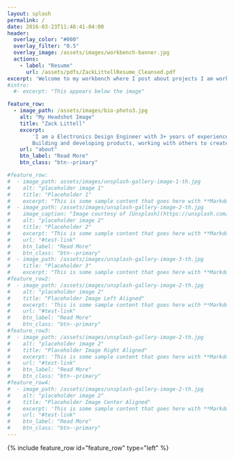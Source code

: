 ```yaml
---
layout: splash
permalink: /
date: 2016-03-23T11:48:41-04:00
header:
  overlay_color: "#000"
  overlay_filter: "0.5"
  overlay_image: /assets/images/workbench-banner.jpg
  actions:
    - label: "Resume"
      url: /assets/pdfs/ZackLittellResume_Cleansed.pdf
excerpt: 'Welcome to my workbench where I post about projects I am working on and topics I am learning about.'
#intro: 
  #- excerpt: "This appears below the image"

feature_row:
  - image_path: /assets/images/bio-photo3.jpg
    alt: "My Headshot Image"
    title: "Zack Littell"
    excerpt: 
        'I am a Electronics Design Engineer with 3+ years of experience.  I also have 5+ years of experience as a Process Control Engineer.
        Building and developing products, working with others to create requirements and build products, is one of my favorite experiences.'
    url: "about"
    btn_label: "Read More"
    btn_class: "btn--primary"

#feature_row:
#  - image_path: assets/images/unsplash-gallery-image-1-th.jpg
#    alt: "placeholder image 1"
#    title: "Placeholder 1"
#    excerpt: "This is some sample content that goes here with **Markdown** formatting."
#  - image_path: /assets/images/unsplash-gallery-image-2-th.jpg
#    image_caption: "Image courtesy of [Unsplash](https://unsplash.com/)"
#    alt: "placeholder image 2"
#    title: "Placeholder 2"
#    excerpt: "This is some sample content that goes here with **Markdown** formatting."
#    url: "#test-link"
#    btn_label: "Read More"
#    btn_class: "btn--primary"
#  - image_path: /assets/images/unsplash-gallery-image-3-th.jpg
#    title: "Placeholder 3"
#    excerpt: "This is some sample content that goes here with **Markdown** formatting."
#feature_row2:
#  - image_path: /assets/images/unsplash-gallery-image-2-th.jpg
#    alt: "placeholder image 2"
#    title: "Placeholder Image Left Aligned"
#    excerpt: 'This is some sample content that goes here with **Markdown** formatting. Left aligned with `type="left"`'
#    url: "#test-link"
#    btn_label: "Read More"
#    btn_class: "btn--primary"
#feature_row3:
#  - image_path: /assets/images/unsplash-gallery-image-2-th.jpg
#    alt: "placeholder image 2"
#    title: "Placeholder Image Right Aligned"
#    excerpt: 'This is some sample content that goes here with **Markdown** formatting. Right aligned with `type="right"`'
#    url: "#test-link"
#    btn_label: "Read More"
#    btn_class: "btn--primary"
#feature_row4:
#  - image_path: /assets/images/unsplash-gallery-image-2-th.jpg
#    alt: "placeholder image 2"
#    title: "Placeholder Image Center Aligned"
#    excerpt: 'This is some sample content that goes here with **Markdown** formatting. Centered with `type="center"`'
#    url: "#test-link"
#    btn_label: "Read More"
#    btn_class: "btn--primary"
---
```


<!-- {% include feature_row id="intro" type="center" %} -->

{% include feature_row id="feature_row" type="left" %}

<!-- {% include feature_row id="feature_row2" type="left" %} -->

<!-- {% include feature_row id="feature_row3" type="right" %} -->

<!-- {% include feature_row id="feature_row4" type="center" %} -->
